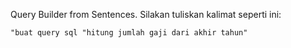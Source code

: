 Query Builder from Sentences.
Silakan tuliskan kalimat seperti ini:

`"buat query sql "hitung jumlah gaji dari akhir tahun"`

